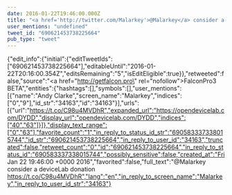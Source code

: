 ```yaml
---
date: 2016-01-22T19:46:00.000Z
title: "<a href='http://twitter.com/Malarkey'>@Malarkey</a> consider a deviceLab donation https://t.co/C98u4MVDhR″"
user_mentions: "undefined"
tweet_id: "690621453738225664"
pub_type: "tweet"
---
```

{"edit_info":{"initial":{"editTweetIds":["690621453738225664"],"editableUntil":"2016-01-22T20:16:00.354Z","editsRemaining":"5","isEditEligible":true}},"retweeted":false,"source":"<a href=\"http://getfalcon.pro\" rel=\"nofollow\">FalconPro3 BETA</a>","entities":{"hashtags":[],"symbols":[],"user_mentions":[{"name":"Andy Clarke","screen_name":"Malarkey","indices":["0","9"],"id_str":"34163","id":"34163"}],"urls":[{"url":"https://t.co/C98u4MVDhR","expanded_url":"https://opendevicelab.com/DYDD","display_url":"opendevicelab.com/DYDD","indices":["40","63"]}]},"display_text_range":["0","63"],"favorite_count":"1","in_reply_to_status_id_str":"690583337338015744","id_str":"690621453738225664","in_reply_to_user_id":"34163","truncated":false,"retweet_count":"0","id":"690621453738225664","in_reply_to_status_id":"690583337338015744","possibly_sensitive":false,"created_at":"Fri Jan 22 19:46:00 +0000 2016","favorited":false,"full_text":"@Malarkey consider a deviceLab donation https://t.co/C98u4MVDhR","lang":"en","in_reply_to_screen_name":"Malarkey","in_reply_to_user_id_str":"34163"}
